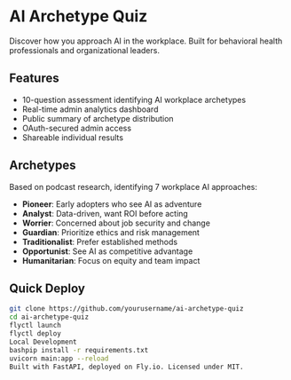 # AI Archetype Quiz

Discover how you approach AI in the workplace. Built for behavioral health professionals and organizational leaders.

## Features
- 10-question assessment identifying AI workplace archetypes
- Real-time admin analytics dashboard
- Public summary of archetype distribution
- OAuth-secured admin access
- Shareable individual results

## Archetypes
Based on podcast research, identifying 7 workplace AI approaches:
- **Pioneer**: Early adopters who see AI as adventure
- **Analyst**: Data-driven, want ROI before acting
- **Worrier**: Concerned about job security and change
- **Guardian**: Prioritize ethics and risk management
- **Traditionalist**: Prefer established methods
- **Opportunist**: See AI as competitive advantage
- **Humanitarian**: Focus on equity and team impact

## Quick Deploy
```bash
git clone https://github.com/yourusername/ai-archetype-quiz
cd ai-archetype-quiz
flyctl launch
flyctl deploy
Local Development
bashpip install -r requirements.txt
uvicorn main:app --reload
Built with FastAPI, deployed on Fly.io. Licensed under MIT.
